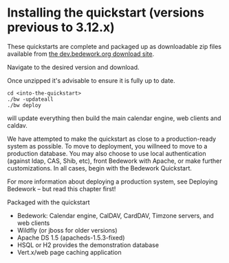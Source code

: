 # Installing the quickstart (versions previous to 3.12.x)

These quickstarts are complete and packaged up as downloadable zip files available from [the dev.bedework.org download site](http://dev.bedework.org/downloads).

Navigate to the desired version and download.

Once unzipped it's advisable to ensure it is fully up to date. 

```
cd <into-the-quickstart>
./bw -updateall
./bw deploy
```

will update everything then build the main calendar engine, web clients and caldav.

We have attempted to make the quickstart as close to a production-ready system as possible. To move to deployment, you willneed to move to a production database. You may also choose to use local authentication (against ldap, CAS, Shib, etc), front Bedework with Apache, or make further customizations. In all cases, begin with the Bedework Quickstart.

For more information about deploying a production system, see Deploying Bedework – but read this chapter first!

Packaged with the quickstart

  *  Bedework: Calendar engine, CalDAV, CardDAV, Timzone servers, and web clients
  * Wildfly (or jboss for older versions)
  * Apache DS 1.5 (apacheds-1.5.3-fixed)
  * HSQL or H2 provides the demonstration database
  * Vert.x/web page caching application

